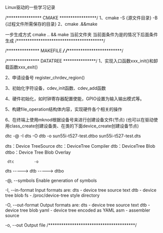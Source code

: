 Linux驱动的一些学习记录

/**************** CMAKE *****************/
1、cmake -S {源文件目录} -B {过程文件所需保存的目录}
2、cmake .&&make

一步生成方式
cmake ..        &&                                make
      当前文件夹  当前面条件为是的情况下后面条件生成
/****************************************/


/*************** MAKEFILE ***************/
/****************************************/


/*************** DATATREE ***************/
1、实现入口函数xxx_init()和卸载函数xxx_exit()

2、申请设备号 register_chrdev_region()

3、初始化字符设备，cdev_init函数、cdev_add函数

4、硬件初始化，如时钟寄存器配置使能，GPIO设置为输入输出模式等。

5、构建file_operation结构体内容，实现硬件各个相关的操作

6、在终端上使用mknod根据设备号来进行创建设备文件(节点)
(也可以在驱动使用class_create创建设备类、在类的下面device_create创建设备节点)

 
dtc -@ -I dts -O dtb -o sun55i-t527-test.dtbo sun55i-t527-test.dts

dts：Device TreeSource
dtc：DeviceTree Compiler
dtb：DeviceTree Blob
dtbo：Device Tree Blob Overlay
    
     dtc         -o
dts -----> dtb -----> dtbo


 -@, --symbols
        Enable generation of symbols

-I, --in-format <arg>
        Input formats are:
                dts - device tree source text
                dtb - device tree blob
                fs  - /proc/device-tree style directory

 -O, --out-format <arg>
        Output formats are:
                dts - device tree source text
                dtb - device tree blob
                yaml - device tree encoded as YAML
                asm - assembler source

 -o, --out <arg>
        Output file
/****************************************/